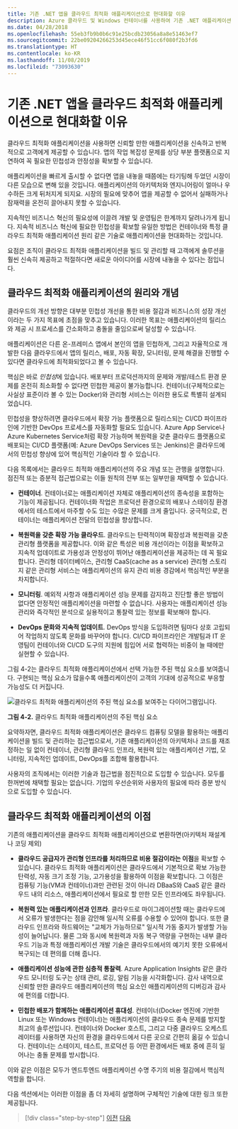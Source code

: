 ```yaml
---
title: 기존 .NET 앱을 클라우드 최적화 애플리케이션으로 현대화할 이유
description: Azure 클라우드 및 Windows 컨테이너를 사용하여 기존 .NET 애플리케이션 현대화 | 기존 .NET 앱을 클라우드 최적화 애플리케이션으로 현대화할 이유
ms.date: 04/28/2018
ms.openlocfilehash: 55eb3fb9b0b6c91e25bcdb23056a8a8e51463ef7
ms.sourcegitcommit: 22be09204266253d45ece46f51cc6f080f2b3fd6
ms.translationtype: HT
ms.contentlocale: ko-KR
ms.lasthandoff: 11/08/2019
ms.locfileid: "73093630"
---
```

# <a name="reasons-to-modernize-existing-net-apps-to-cloud-optimized-applications"></a>기존 .NET 앱을 클라우드 최적화 애플리케이션으로 현대화할 이유

클라우드 최적화 애플리케이션을 사용하면 신뢰할 만한 애플리케이션을 신속하고 반복적으로 고객에게 제공할 수 있습니다. 앱의 작업 복잡성 문제를 상당 부분 플랫폼으로 지연하여 꼭 필요한 민첩성과 안정성을 확보할 수 있습니다.

애플리케이션을 빠르게 출시할 수 없다면 앱을 내놓을 때쯤에는 타기팅해 두었던 시장이 다른 모습으로 변해 있을 것입니다. 애플리케이션의 아키텍처와 엔지니어링이 얼마나 우수하든 크게 뒤처지게 되지요. 시장의 필요에 맞추어 앱을 제공할 수 없어서 실패하거나 잠재력을 온전히 끌어내지 못할 수 있습니다.

지속적인 비즈니스 혁신의 필요성에 이끌려 개발 및 운영팀은 한계까지 달려나가게 됩니다. 지속적 비즈니스 혁신에 필요한 민첩성을 확보할 유일한 방법은 컨테이너와 특정 클라우드 최적화 애플리케이션 원리 같은 기술로 애플리케이션을 현대화하는 것입니다.

요점은 조직이 클라우드 최적화 애플리케이션을 빌드 및 관리할 때 고객에게 솔루션을 훨씬 신속히 제공하고 적절하다면 새로운 아이디어를 시장에 내놓을 수 있다는 점입니다.

## <a name="cloud-optimized-application-principles-and-tenets"></a>클라우드 최적화 애플리케이션의 원리와 개념

클라우드의 개선 방향은 대부분 민첩성 개선을 통한 비용 절감과 비즈니스의 성장 개선이라는 두 가지 목표에 초점을 맞추고 있습니다. 이러한 목표는 애플리케이션의 릴리스와 제공 시 프로세스를 간소화하고 충돌을 줄임으로써 달성할 수 있습니다.

애플리케이션은 다른 온-프레미스 앱에서 본인의 앱을 민첩하게, 그리고 자율적으로 개발한 다음 클라우드에서 앱의 릴리스, 배포, 자동 확장, 모니터링, 문제 해결을 진행할 수 있다면 클라우드에 최적화되었다고 볼 수 있습니다.

핵심은 바로 *민첩성*에 있습니다. 배포부터 프로덕션까지의 문제와 개발/테스트 환경 문제를 온전히 최소화할 수 없다면 민첩한 제공이 불가능합니다. 컨테이너(구체적으로는 사실상 표준이라 볼 수 있는 Docker)와 관리형 서비스는 이러한 용도로 특별히 설계되었습니다.

민첩성을 향상하려면 클라우드에서 확장 가능 플랫폼으로 릴리스되는 CI/CD 파이프라인에 기반한 DevOps 프로세스를 자동화할 필요도 있습니다. Azure App Service나 Azure Kubernetes Service처럼 확장 가능하며 복원력을 갖춘 클라우드 플랫폼으로 배포되는 CI/CD 플랫폼(예: Azure DevOps Services 또는 Jenkins)은 클라우드에서의 민첩성 향상에 있어 핵심적인 기술이라 할 수 있습니다.

다음 목록에서는 클라우드 최적화 애플리케이션의 주요 개념 또는 관행을 설명합니다. 점진적 또는 증분적 접근법으로는 이들 원칙의 전부 또는 일부만을 채택할 수 있습니다.

- **컨테이너**. 컨테이너로는 애플리케이션 자체로 애플리케이션의 종속성을 포함하는 기능이 제공됩니다. 컨테이너화 작업은 프로덕션 환경으로의 배포나 스테이징 환경에서의 테스트에서 마주할 수도 있는 수많은 문제를 크게 줄입니다. 궁극적으로, 컨테이너는 애플리케이션 전달의 민첩성을 향상합니다.

- **복원력을 갖춘 확장 가능 클라우드**. 클라우드는 탄력적이며 확장성과 복원력을 갖춘 관리형 플랫폼을 제공합니다. 이와 같은 특성은 비용 개선이라는 이점을 확보하고 지속적 업데이트로 가용성과 안정성이 뛰어난 애플리케이션을 제공하는 데 꼭 필요합니다. 관리형 데이터베이스, 관리형 CaaS(cache as a service) 관리형 스토리지 같은 관리형 서비스는 애플리케이션의 유지 관리 비용 경감에서 핵심적인 부분을 차지합니다.

- **모니터링**. 예외적 사항과 애플리케이션 성능 문제를 감지하고 진단할 좋은 방법이 없다면 안정적인 애플리케이션을 마련할 수 없습니다. 사용자는 애플리케이션 성능 관리와 즉각적인 분석으로 실용적이고 통찰력 있는 정보를 확보해야 합니다.

- **DevOps 문화와 지속적 업데이트**. DevOps 방식을 도입하려면 팀마다 상호 고립되어 작업하지 않도록 문화를 바꾸어야 합니다. CI/CD 파이프라인은 개발팀과 IT 운영팀이 컨테이너와 CI/CD 도구의 지원에 힘입어 서로 협력하는 비중이 늘 때에만 실현할 수 있습니다.

그림 4-2는 클라우드 최적화 애플리케이션에서 선택 가능한 주된 핵심 요소를 보여줍니다. 구현되는 핵심 요소가 많을수록 애플리케이션이 고객의 기대에 성공적으로 부응할 가능성도 더 커집니다.

![클라우드 최적화 애플리케이션의 주된 핵심 요소를 보여주는 다이어그램입니다.](./media/main-pillars-cloud-optimized-application.png)

**그림 4-2.** 클라우드 최적화 애플리케이션의 주된 핵심 요소

요약하자면, 클라우드 최적화 애플리케이션은 클라우드 컴퓨팅 모델을 활용하는 애플리케이션을 빌드 및 관리하는 접근법으로서, 기존 애플리케이션의 아키텍처나 코드를 재조정하는 일 없이 컨테이너, 관리형 클라우드 인프라, 복원력 있는 애플리케이션 기법, 모니터링, 지속적인 업데이트, DevOps를 조합해 활용합니다.

사용자의 조직에서는 이러한 기술과 접근법을 점진적으로 도입할 수 있습니다. 모두를 한꺼번에 채택할 필요는 없습니다. 기업의 우선순위와 사용자의 필요에 따라 증분 방식으로 도입할 수 있습니다.

## <a name="benefits-of-a-cloud-optimized-application"></a>클라우드 최적화 애플리케이션의 이점

기존의 애플리케이션을 클라우드 최적화 애플리케이션으로 변환하면(아키텍처 재설계나 코딩 제외)

- **클라우드 공급자가 관리형 인프라를 처리하므로 비용 절감이라는 이점**을 확보할 수 있습니다. 클라우드 최적화 애플리케이션은 클라우드에서 기본적으로 확보 가능한 탄력성, 자동 크기 조정 기능, 고가용성을 활용하여 이점을 확보합니다. 그 이점은 컴퓨팅 기능(VM과 컨테이너)과만 관련된 것이 아니라 DBaaS와 CaaS 같은 클라우드 내의 리소스, 애플리케이션에서 필요로 할 만한 모든 인프라에도 좌우됩니다.

- **복원력 있는 애플리케이션과 인프라**. 클라우드로 마이그레이션할 때는 클라우드에서 오류가 발생한다는 점을 감안해 일시적 오류를 수용할 수 있어야 합니다. 또한 클라우드 인프라와 하드웨어는 "교체가 가능하므로" 일시적 가동 중지가 발생할 가능성이 늘어납니다. 물론 그와 동시에 복원력과 자동 복구 역량을 구현하는 내부 클라우드 기능과 특정 애플리케이션 개발 기술은 클라우드에서의 예기치 못한 오류에서 복구되는 데 편의를 더해 줍니다.

- **애플리케이션 성능에 관한 심층적 통찰력**. Azure Application Insights 같은 클라우드 모니터링 도구는 상태 관리, 로깅, 알림 기능을 시각화합니다. 감사 내역으로 신뢰할 만한 클라우드 애플리케이션의 핵심 요소인 애플리케이션의 디버깅과 감사에 편의를 더합니다.

- **민첩한 배포가 함께하는 애플리케이션 휴대성**. 컨테이너(Docker 엔진에 기반한 Linux 또는 Windows 컨테이너)는 애플리케이션의 클라우드 종속 문제를 방지할 최고의 솔루션입니다. 컨테이너와 Docker 호스트, 그리고 다중 클라우드 오케스트레이터를 사용하면 자신의 환경을 클라우드에서 다른 곳으로 간편히 옮길 수 있습니다. 컨테이너는 스테이지, 테스트, 프로덕션 등 어떤 환경에서든 배포 중에 흔히 일어나는 충돌 문제를 방시합니다.

이와 같은 이점은 모두가 엔드투엔드 애플리케이션 수명 주기의 비용 절감에서 핵심적 역할을 합니다.

다음 섹션에서는 이러한 이점을 좀 더 자세히 설명하며 구체적인 기술에 대한 링크 또한 제공됩니다.

>[!div class="step-by-step"]
>[이전](index.md)
>[다음](microsoft-technologies-in-cloud-optimized-applications.md)
